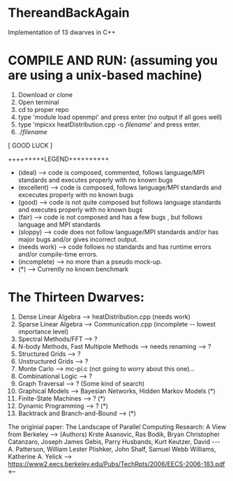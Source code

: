 # ThereandBackAgain
Implementation of 13 dwarves in C++
# COMPILE AND RUN: (assuming you are using a unix-based machine)
1. Download or clone
2. Open terminal
3. cd to proper repo
4. type 'module load openmpi' and press enter (no output if all goes well)
5. type 'mpicxx heatDistribution.cpp -o *filename*' and press enter. 
6. ./*filename*

[                                                      GOOD LUCK                                                            ]

 +++++++++LEGEND++++++++++
* (ideal) --> code is composed, commented, follows language/MPI standards and executes properly with no known bugs 
* (excellent) --> code is composed, follows language/MPI standards and excecutes properly with no known bugs
* (good) --> code is not quite composed but follows language standards and executes properly with no known bugs
* (fair) --> code is not composed and has a few bugs , but follows language and MPI standards
* (sloppy) --> code does not follow language/MPI standards and/or has major bugs and/or gives incorrect output.
* (needs work) --> code follows no standards and has runtime errors and/or compile-time errors.
* (incomplete) --> no more than a pseudo mock-up.
* (*) --> Currently no known benchmark

# The Thirteen Dwarves: 
1. Dense Linear Algebra --> heatDistribution.cpp (needs work)
2. Sparse Linear Algebra --> Communication.cpp (incomplete -- lowest importance level)
3. Spectral Methods/FFT --> ?
4. N-body Methods, Fast Multipole Methods --> needs renaming --> ?
5. Structured Grids --> ?
6. Unstructured Grids --> ?
7. Monte Carlo --> mc-pi.c (not going to worry about this one)...
8. Combinational Logic --> ?
9. Graph Traversal --> ? (Some kind of search)
10. Graphical Models --> Bayesian Networks, Hidden Markov Models (*)
11. Finite-State Machines --> ? (*)
12. Dynamic Programming --> ? (*)
13. Backtrack and Branch-and-Bound -->  (*)

The originial paper: The Landscape of Parallel Computing Research: A View from Berkeley
--> (Authors) Krste Asanovic, Ras Bodik, Bryan Christopher Catanzaro, Joseph James Gebis, Parry Husbands, Kurt Keutzer, David ---  A. Patterson, William Lester Plishker, John Shalf, Samuel Webb Williams, Katherine A. Yelick
--> https://www2.eecs.berkeley.edu/Pubs/TechRpts/2006/EECS-2006-183.pdf <--

